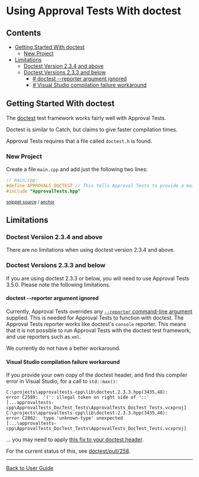 <!--
GENERATED FILE - DO NOT EDIT
This file was generated by [MarkdownSnippets](https://github.com/SimonCropp/MarkdownSnippets).
Source File: /doc/mdsource/UsingDoctest.source.md
To change this file edit the source file and then execute ./run_markdown_templates.sh.
-->

<a id="top"></a>

# Using Approval Tests With doctest


<!-- toc -->
## Contents

  * [Getting Started With doctest](#getting-started-with-doctest)
    * [New Project](#new-project)
  * [Limitations](#limitations)
    * [Doctest Version 2.3.4 and above](#doctest-version-234-and-above)
    * [Doctest Versions 2.3.3 and below](#doctest-versions-233-and-below)
      * [# doctest --reporter argument ignored](#-doctest---reporter-argument-ignored)
      * [# Visual Studio compilation failure workaround](#-visual-studio-compilation-failure-workaround)
<!-- endtoc -->



## Getting Started With doctest

The [doctest](https://github.com/onqtam/doctest) test framework works fairly well with Approval Tests.

Doctest is similar to Catch, but claims to give faster compilation times.

Approval Tests requires that a file called `doctest.h` is found.

### New Project

Create a file `main.cpp` and add just the following two lines:

<!-- snippet: doctest_main -->
<a id='snippet-doctest_main'/></a>
```cpp
// main.cpp:
#define APPROVALS_DOCTEST // This tells Approval Tests to provide a main() - only do this in one cpp file
#include "ApprovalTests.hpp"
```
<sup>[snippet source](/ApprovalTests_DocTest_Tests/main.cpp#L1-L5) / [anchor](#snippet-doctest_main)</sup>
<!-- endsnippet -->

<!-- todo: document use of sections -->

## Limitations

### Doctest Version 2.3.4 and above

There are no limitations when using doctest version 2.3.4 and above.

### Doctest Versions 2.3.3 and below

If you are using doctest 2.3.3 or below, you will need to use Approval Tests 3.5.0. Please note the following limitations. 

#### doctest --reporter argument ignored

Currently, Approval Tests overrides any [`--reporter` command-line argument](https://github.com/onqtam/doctest/blob/master/doc/markdown/reporters.md) supplied.
This is needed for Approval Tests to function with doctest. The Approval Tests reporter works like doctest's `console` reporter. This means that it is not possible to run Approval Tests with the doctest test framework, and use reporters such as `xml`.

We currently do not have a better workaround.

#### Visual Studio compilation failure workaround

If you provide your own copy of the doctest header, and find this compiler error in Visual Studio, for a call to `std::max()`:

```
C:\projects\approvaltests-cpp\lib\doctest.2.3.3.hpp(3435,48): 
error C2589:  '(': illegal token on right side of '::' 
[...approvaltests-cpp\ApprovalTests_DocTest_Tests\ApprovalTests_DocTest_Tests.vcxproj]
C:\projects\approvaltests-cpp\lib\doctest.2.3.3.hpp(3435,48): 
error C2062:  type 'unknown-type' unexpected 
[...\approvaltests-cpp\ApprovalTests_DocTest_Tests\ApprovalTests_DocTest_Tests.vcxproj]
```

... you may need to apply [this fix to your doctest header](https://github.com/approvals/ApprovalTests.cpp/commit/d914f3233a5c354b54b660790ee7f6e8f0f1fd7c).

For the current status of this, see [doctest/pull/258](https://github.com/onqtam/doctest/pull/258).

---

[Back to User Guide](/doc/README.md#top)
